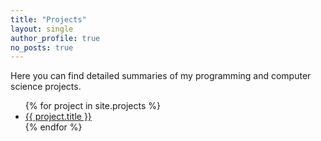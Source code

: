 ```yaml
---
title: "Projects"
layout: single
author_profile: true
no_posts: true
---
```



Here you can find detailed summaries of my programming and computer science projects.

<ul>
  {% for project in site.projects %}
    <li><a href="{{ project.url }}">{{ project.title }}</a></li>
  {% endfor %}
</ul>

